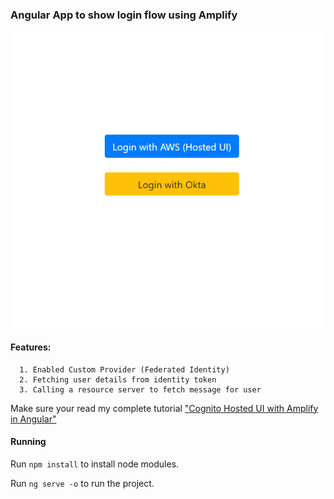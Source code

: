 ### Angular App to show login flow using Amplify
![Login Page](/angular.png)

#### Features:
      1. Enabled Custom Provider (Federated Identity)
      2. Fetching user details from identity token
      3. Calling a resource server to fetch message for user

Make sure your read my complete tutorial ["Cognito Hosted UI with Amplify in Angular"](https://medium.com/@arjunsk/cognito-hosted-ui-with-amplify-in-angular-7-26c9285675c4)

#### Running

Run `npm install` to install node modules.

Run `ng serve -o` to run the project.
